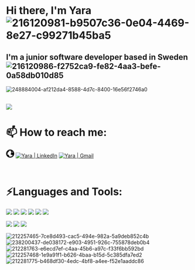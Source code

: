 
<br />

# Hi there, I'm Yara <img src="https://github.com/yararajjoub/yararajjoub/assets/99145918/5e4bb1ed-3193-417f-81d5-afc4dbd5a8ab" alt="216120981-b9507c36-0e04-4469-8e27-c99271b45ba5" width="33" height="33">


## I'm a junior software developer based in Sweden <img src="https://github.com/yararajjoub/yararajjoub/assets/99145918/b73e8f44-8c02-4b86-8d57-a8903207b043" alt="216120986-f2752ca9-fe82-4aa3-befe-0a58db010d85" width="33" height="33">


![248884004-af212da4-8588-4d7c-8400-16e56f2746a0](https://github.com/yararajjoub/yararajjoub/assets/99145918/29239f57-2682-4edd-9aee-b3e6809230f2)

<br />
<a href="https://visitcount.itsvg.in">
  <img src="https://visitcount.itsvg.in/api?id=yararajjoub&label=Profile%20Views&color=10&icon=5&pretty=true" />
</a>

# 📫 How to reach me:
<a href="https://yararajjoub.github.io/My_Portfolio/" target="_blank"><img src="https://raw.githubusercontent.com/iconic/open-iconic/master/svg/globe.svg" alt="Yara | Portfolio" width="22" height="22" /></a>
<a href="https://www.linkedin.com/in/yara-rajjoub-4b55a31b6/" target="_blank"><img src="https://cdn.jsdelivr.net/npm/simple-icons@v3/icons/linkedin.svg" alt="Yara | LinkedIn" width="22" height="22" /></a>
<a href="mailto:yarasy208@gmail.com" target="_blank"><img src="https://cdn.jsdelivr.net/npm/simple-icons@v3/icons/gmail.svg" alt="Yara | Gmail" width="22" height="22" /></a>

<!--
**yararajjoub/yararajjoub** is a ✨ _special_ ✨ repository because its `README.md` (this file) appears on your GitHub profile.

Here are some ideas to get you started:

- 🔭 I’m currently working on ...
- 🌱 I’m currently learning ...
- 👯 I’m looking to collaborate on ...
- 🤔 I’m looking for help with ...
- 💬 Ask me about ...
- 📫 How to reach me: ...
- 😄 Pronouns: ...
- ⚡ Fun fact: ...
-->
<br />

# ⚡Languages and Tools:

![](https://img.shields.io/badge/Code-Java-informational?style=flat&logoColor=white&color=81eefc)
![](https://img.shields.io/badge/Code-Python-informational?style=flat&logo=python&logoColor=white&color=81eefc)
![](https://img.shields.io/badge/Code-JavaScript-informational?style=flat&logoColor=white&color=81eefc)
![](https://img.shields.io/badge/Code-HTML-informational?style=flat&logo=html5&logoColor=white&color=81eefc)
![](https://img.shields.io/badge/Code-CSS-informational?style=flat&logo=css3&logoColor=white&color=81eefc)
![](https://img.shields.io/badge/Code-SQL-informational?style=flat&logo=mysql&logoColor=white&color=81eefc)

![](https://img.shields.io/badge/Design-Figma-informational?style=flat&logo=figma&logoColor=white&color=f694f7)
![](https://img.shields.io/badge/Design-Canva-informational?style=flat&logo=canva&logoColor=white&color=f694f7)
![](https://img.shields.io/badge/Design-Adobe-informational?style=flat&logo=adobe&logoColor=white&color=f694f7)

<img src="https://github.com/yararajjoub/yararajjoub/assets/99145918/247298c7-75a3-4140-a853-895c95ed0d1b" alt="212257465-7ce8d493-cac5-494e-982a-5a9deb852c4b" width="55" height="55">
<img src="https://github.com/yararajjoub/yararajjoub/assets/99145918/c1aa6ae7-a141-4e6e-bf05-54b441fc2ff3" alt="238200437-de038172-e903-4951-926c-755878deb0b4" width="55" height="55">
<img src="https://github.com/yararajjoub/yararajjoub/assets/99145918/087ca316-2926-4bfd-a68a-83dc9aa50220" alt="212281763-e6ecd7ef-c4aa-45b6-a97c-f33f6bb592bd" width="55" height="55">
<img src="https://github.com/yararajjoub/yararajjoub/assets/99145918/85e69e21-9988-4f7c-b278-89d8fd54c7a4" alt="212257468-1e9a91f1-b626-4baa-b15d-5c385dfa7ed2" width="55" height="55">
<img src="https://github.com/yararajjoub/yararajjoub/assets/99145918/eb86beb7-8c86-44b9-9cbe-766b20d3bc1c" alt="212281775-b468df30-4edc-4bf8-a4ee-f52e1aaddc86" width="55" height="55">


<br />
